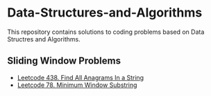 # Data-Structures-and-Algorithms
This repository contains solutions to coding problems based on Data Structres and Algorithms.

## Sliding Window Problems
  - [Leetcode 438. Find All Anagrams In a String](Find_All_Anagarms_In_A_String.java)
  - [Leetcode 78. Minimum Window Substring](Minimum_Window_Substring.java)
